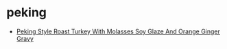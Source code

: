# peking

 * [Peking Style Roast Turkey With Molasses Soy Glaze And Orange Ginger Gravy](index/p/peking-style-roast-turkey-with-molasses-soy-glaze-and-orange-ginger-gravy-51252590.json)
